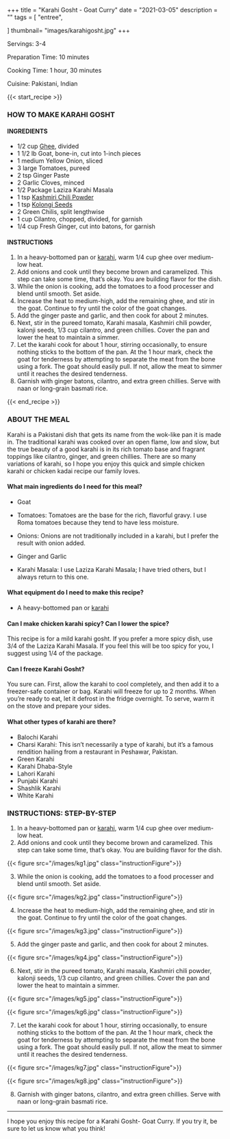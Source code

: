 +++
title = "Karahi Gosht - Goat Curry"
date = "2021-03-05"
description = ""
tags = [
    "entree",
  
]
thumbnail= "images/karahigosht.jpg"
+++

Servings: 3-4 <!--more-->

Preparation Time: 10 minutes 

Cooking Time: 1 hour, 30 minutes 

Cuisine: Pakistani, Indian 

{{< start_recipe >}}

### HOW TO MAKE KARAHI GOSHT

#### INGREDIENTS 

* 1/2 cup [Ghee](https://amzn.to/2ZkJkrW), divided
* 1 1/2 lb Goat, bone-in, cut into 1-inch pieces
* 1 medium Yellow Onion, sliced
* 3 large Tomatoes, pureed 
* 2 tsp Ginger Paste
* 2 Garlic Cloves, minced
* 1/2 Package Laziza Karahi Masala 
* 1 tsp [Kashmiri Chili Powder](https://amzn.to/3jP2lMC) 
* 1 tsp [Kolongi Seeds](https://amzn.to/3jMZUuh) 
* 2 Green Chilis, split lengthwise
* 1 cup Cilantro, chopped, divided, for garnish 
* 1/4 cup Fresh Ginger, cut into batons, for garnish

#### INSTRUCTIONS 

1. In a heavy-bottomed pan or [karahi](https://amzn.to/3BuoEPL), warm 1/4 cup ghee over medium-low heat.
2. Add onions and cook until they become brown and caramelized. This step can take some time, that’s okay. You are building flavor for the dish. 
3. While the onion is cooking, add the tomatoes to a food processer and blend until smooth. Set aside.
4. Increase the heat to medium-high, add the remaining ghee, and stir in the goat. Continue to fry until the color of the goat changes.
5. Add the ginger paste and garlic, and then cook for about 2 minutes.
6. Next, stir in the pureed tomato, Karahi masala, Kashmiri chili powder, kalonji seeds, 1/3 cup cilantro, and green chillies. Cover the pan and lower the heat to maintain a simmer. 
7. Let the karahi cook for about 1 hour, stirring occasionally, to ensure nothing sticks to the bottom of the pan. At the 1 hour mark, check the goat for tenderness by attempting to separate the meat from the bone using a fork. The goat should easily pull. If not, allow the meat to simmer until it reaches the desired tenderness.
8. Garnish with ginger batons, cilantro, and extra green chillies. Serve with naan or long-grain basmati rice.

{{< end_recipe >}}

### ABOUT THE MEAL

Karahi is a Pakistani dish that gets its name from the wok-like pan it is made in. The traditional karahi was cooked over an open flame, low and slow, but the true beauty of a good karahi is in its rich tomato base and fragrant toppings like cilantro, ginger, and green chillies. There are so many variations of karahi, so I hope you enjoy this quick and simple chicken karahi or chicken kadai recipe our family loves.

#### What main ingredients do I need for this meal?

* Goat

* Tomatoes: Tomatoes are the base for the rich, flavorful gravy. I use Roma tomatoes because they tend to have less moisture.

* Onions: Onions are not traditionally included in a karahi, but I prefer the result with onion added.

* Ginger and Garlic

* Karahi Masala: I use Laziza Karahi Masala; I have tried others, but I always return to this one.

#### What equipment do I need to make this recipe?

* A heavy-bottomed pan or [karahi](https://amzn.to/3BuoEPL)

#### Can I make chicken karahi spicy? Can I lower the spice?
This recipe is for a mild karahi gosht. If you prefer a more spicy dish, use 3/4 of the Laziza Karahi Masala. If you feel this will be too spicy for you, I suggest using 1/4 of the package.

#### Can I freeze Karahi Gosht?
You sure can. First, allow the karahi to cool completely, and then add it to a freezer-safe container or bag. Karahi will freeze for up to 2 months. When you’re ready to eat, let it defrost in the fridge overnight. To serve, warm it on the stove and prepare your sides.

#### What other types of karahi are there?

* Balochi Karahi
* Charsi Karahi: This isn’t necessarily a type of karahi, but it’s a famous rendition hailing from a restaurant in Peshawar, Pakistan.
* Green Karahi
* Karahi Dhaba-Style
* Lahori Karahi
* Punjabi Karahi
* Shashlik Karahi
* White Karahi

### INSTRUCTIONS: STEP-BY-STEP 

1. In a heavy-bottomed pan or [karahi](https://amzn.to/3BuoEPL), warm 1/4 cup ghee over medium-low heat.
2. Add onions and cook until they become brown and caramelized. This step can take some time, that’s okay. You are building flavor for the dish. 

{{< figure src="/images/kg1.jpg" class="instructionFigure">}}

3. While the onion is cooking, add the tomatoes to a food processer and blend until smooth. Set aside.

{{< figure src="/images/kg2.jpg" class="instructionFigure">}}

4. Increase the heat to medium-high, add the remaining ghee, and stir in the goat. Continue to fry until the color of the goat changes.

{{< figure src="/images/kg3.jpg" class="instructionFigure">}}

5. Add the ginger paste and garlic, and then cook for about 2 minutes.

{{< figure src="/images/kg4.jpg" class="instructionFigure">}}

6. Next, stir in the pureed tomato, Karahi masala, Kashmiri chili powder, kalonji seeds, 1/3 cup cilantro, and green chillies. Cover the pan and lower the heat to maintain a simmer. 

{{< figure src="/images/kg5.jpg" class="instructionFigure">}}

{{< figure src="/images/kg6.jpg" class="instructionFigure">}}

7. Let the karahi cook for about 1 hour, stirring occasionally, to ensure nothing sticks to the bottom of the pan. At the 1 hour mark, check the goat for tenderness by attempting to separate the meat from the bone using a fork. The goat should easily pull. If not, allow the meat to simmer until it reaches the desired tenderness.

{{< figure src="/images/kg7.jpg" class="instructionFigure">}}

{{< figure src="/images/kg8.jpg" class="instructionFigure">}}

8. Garnish with ginger batons, cilantro, and extra green chillies. Serve with naan or long-grain basmati rice.

----

I hope you enjoy this recipe for a Karahi Gosht- Goat Curry. If you try it, be sure to let us know what you think!


